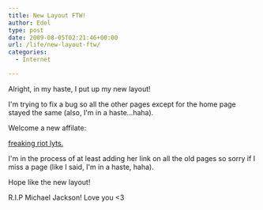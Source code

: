 ```yaml
---
title: New Layout FTW!
author: Edel
type: post
date: 2009-08-05T02:21:46+00:00
url: /life/new-layout-ftw/
categories:
  - Internet

---
```

Alright, in my haste, I put up my new layout!
  
I'm trying to fix a bug so all the other pages except for the home page stayed the same (also, I'm in a haste&#8230;haha).

Welcome a new affilate:

[freaking riot lyts.][1]

I'm in the process of at least adding her link on all the old pages so sorry if I miss a page (like I said, I'm in a haste, haha).

Hope like the new layout!

R.I.P Michael Jackson! Love you <3




 [1]: http://freakingriot.com/